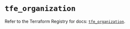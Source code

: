 # `tfe_organization`

Refer to the Terraform Registry for docs: [`tfe_organization`](https://registry.terraform.io/providers/hashicorp/tfe/0.65.2/docs/resources/organization).
